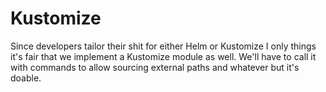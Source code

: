 # Kustomize

Since developers tailor their shit for either Helm or Kustomize I only things
it's fair that we implement a Kustomize module as well. We'll have to call it
with commands to allow sourcing external paths and whatever but it's doable.

